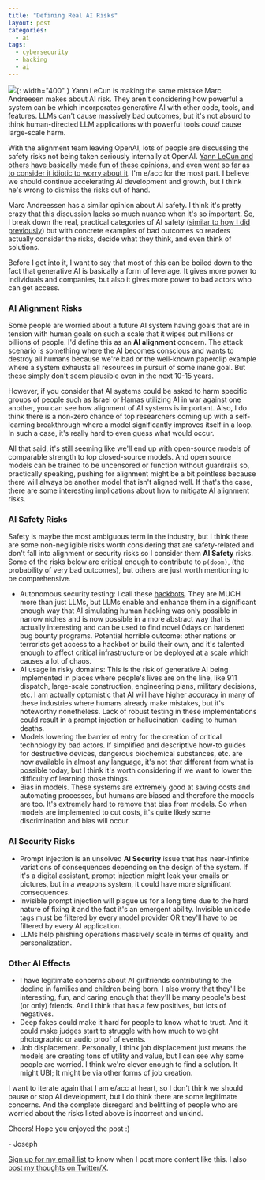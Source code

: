 ```yaml
---
title: "Defining Real AI Risks"
layout: post
categories:
  - ai
tags:
  - cybersecurity
  - hacking
  - ai
---
```

![](/assets/images/robot_mech.png){: width="400" }
Yann LeCun is making the same mistake Marc Andreesen makes about AI risk. They aren't considering how powerful a system can be which incorporates generative AI with other code, tools, and features. LLMs can't cause massively bad outcomes, but it's not absurd to think human-directed LLM applications with powerful tools _could_ cause large-scale harm.

With the alignment team leaving OpenAI, lots of people are discussing the safety risks not being taken seriously internally at OpenAI. [Yann LeCun and others have basically made fun of these opinions, and even went so far as to consider it idiotic to worry about it](https://x.com/ylecun/status/1791890883425570823). I'm e/acc for the most part. I believe we should continue accelerating AI development and growth, but I think he's wrong to dismiss the risks out of hand. 

Marc Andreessen has a similar opinion about AI safety. I think it's pretty crazy that this discussion lacks so much nuance when it's so important. So, I break down the real, practical categories of AI safety ([similar to how I did previously](/ai/2023/10/16/ai-security-terminology-issues.html)) but with concrete examples of bad outcomes so readers actually consider the risks, decide what they think, and even think of solutions.

Before I get into it, I want to say that most of this can be boiled down to the fact that generative AI is basically a form of leverage. It gives more power to individuals and companies, but also it gives more power to bad actors who can get access.

### AI Alignment Risks

Some people are worried about a future AI system having goals that are in tension with human goals on such a scale that it wipes out millions or billions of people. I'd define this as an **AI alignment** concern. The attack scenario is something where the AI becomes conscious and wants to destroy all humans because we're bad or the well-known paperclip example where a system exhausts all resources in pursuit of some inane goal. But these simply don't seem plausible even in the next 10-15 years. 

However, if you consider that AI systems could be asked to harm specific groups of people such as Israel or Hamas utilizing AI in war against one another, you can see how alignment of AI systems is important. Also, I do think there is a non-zero chance of top researchers coming up with a self-learning breakthrough where a model significantly improves itself in a loop. In such a case, it's really hard to even guess what would occur. 

All that said, it's still seeming like we'll end up with open-source models of comparable strength to top closed-source models. And open source models can be trained to be uncensored or function without guardrails so, practically speaking, pushing for alignment might be a bit pointless because there will always be another model that isn't aligned well. If that's the case, there are some interesting implications about how to mitigate AI alignment risks. 

### AI Safety Risks

Safety is maybe the most ambiguous term in the industry, but I think there are some non-negligible risks worth considering that are safety-related and don't fall into alignment or security risks so I consider them **AI Safety** risks. Some of the risks below are critical enough to contribute to `p(doom)`, (the probability of very bad outcomes), but others are just worth mentioning to be comprehensive.

- Autonomous security testing: I call these [hackbots](https://josephthacker.com/ai/2024/02/21/hackbots.html). They are MUCH more than just LLMs, but LLMs enable and enhance them in a significant enough way that AI simulating human hacking was only possible in narrow niches and is now possible in a more abstract way that is actually interesting and can be used to find novel 0days on hardened bug bounty programs. Potential horrible outcome: other nations or terrorists get access to a hackbot or build their own, and it's talented enough to affect critical infrastructure or be deployed at a scale which causes a lot of chaos.
- AI usage in risky domains: This is the risk of generative AI being implemented in places where people's lives are on the line, like 911 dispatch, large-scale construction, engineering plans, military decisions, etc. I am actually optomistic that AI will have higher accuracy in many of these industries where humans already make mistakes, but it's noteworthy nonetheless. Lack of robust testing in these implementations could result in a prompt injection or hallucination leading to human deaths.
- Models lowering the barrier of entry for the creation of critical technology by bad actors. If simplified and descriptive how-to guides for destructive devices, dangerous biochemical substances, etc. are now available in almost any language, it's not _that_ different from what is possible today, but I think it's worth considering if we want to lower the difficulty of learning those things.
- Bias in models. These systems are extremely good at saving costs and automating processes, but humans are biased and therefore the models are too. It's extremely hard to remove that bias from models. So when models are implemented to cut costs, it's quite likely some discrimination and bias will occur. 

### AI Security Risks

- Prompt injection is an unsolved **AI Security** issue that has near-infinite variations of consequences depending on the design of the system. If it's a digital assistant, prompt injection might leak your emails or pictures, but in a weapons system, it could have more significant consequences.
- Invisible prompt injection will plague us for a long time due to the hard nature of fixing it and the fact it's an emergent ability. Invisible unicode tags must be filtered by every model provider OR they'll have to be filtered by every AI application.
- LLMs help phishing operations massively scale in terms of quality and personalization.

### Other AI Effects

- I have legitimate concerns about AI girlfriends contributing to the decline in families and children being born. I also worry that they'll be interesting, fun, and caring enough that they'll be many people's best (or only) friends. And I think that has a few positives, but lots of negatives.
- Deep fakes could make it hard for people to know what to trust. And it could make judges start to struggle with how much to weight photographic or audio proof of events. 
- Job displacement. Personally, I think job displacement just means the models are creating tons of utility and value, but I can see why some people are worried. I think we're clever enough to find a solution. It might UBI; It might be via other forms of job creation.

I want to iterate again that I am e/acc at heart, so I don't think we should pause or stop AI development, but I do think there are some legitimate concerns. And the complete disregard and belittling of people who are worried about the risks listed above is incorrect and unkind. 

Cheers! Hope you enjoyed the post :)

\- Joseph

[Sign up for my email list](https://thacker.beehiiv.com/subscribe) to know when I post more content like this.
I also [post my thoughts on Twitter/X](https://x.com/rez0__).

<meta name="twitter:card" content="summary_large_image" />
<meta name="twitter:site" content="@rez0__" />
<meta name="twitter:creator" content="@rez0__" />
<meta property="og:url" content="https://josephthacker.com/ai/2024/05/18/defining-real-ai-risks.html" />
<meta property="og:title" content="Defining Real AI Risks" />
<meta property="og:description" content="Practical examples of AI risks" />
<meta property="og:image" content="https://josephthacker.com/assets/images/robot_mech.png" />
